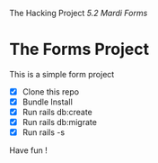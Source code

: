 The Hacking Project
*5.2 Mardi Forms*

# The Forms Project

This is a simple form project

- [x] Clone this repo
- [x] Bundle Install
- [x] Run rails db:create
- [x] Run rails db:migrate
- [x] Run rails -s

Have fun ! 
